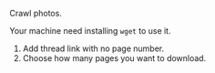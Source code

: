 Crawl photos.

Your machine need installing ```wget``` to use it.

1. Add thread link with no page number.
2. Choose how many pages you want to download.
